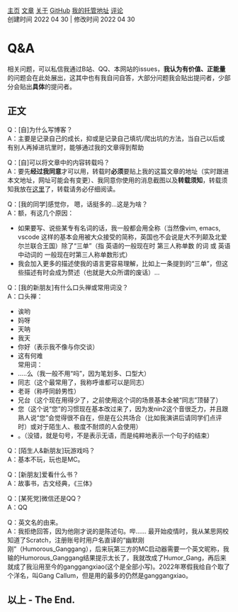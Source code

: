 [主页](https://ganggangxiao.github.io/)
[文章](https://ganggangxiao.github.io/list/)
[关于](https://ganggangxiao.github.io/about/)
[GitHub](https://github.com/ganggangxiao/)
[我的托管地址](https://github.com/ganggangxiao/ganggangxiao.github.io/)
[评论](https://github.com/ganggangxiao/ganggangxiao.github.io/issues)  
创建时间 2022 04 30 | 修改时间 2022 04 30
# Q&A
相关问题，可以私信我通过B站、QQ、本网站的issues，**我认为有价值、正能量**的问题会在此处展出，这其中也有我自问自答，大部分问题我会贴出提问者，少部分会贴出**具体**的提问者。
## 正文
Q：[自]为什么写博客？  
A：主要是记录自己的成长，抑或是记录自己填坑/爬出坑的方法，当自己以后或有别人再掉进坑里时，能够通过我的文章得到帮助

Q：[自]可以将文章中的内容转载吗？  
A：要先**经过我同意**才可以用，转载时**必须**要贴上我的这篇文章的地址（实时跟进本文地址，网址可能会有变更）、我同意你使用的消息截图以及**转载须知**，转载须知我放在[这里](https://ganggangxiao.github.io/about/UseIt)了，转载请务必仔细阅读。

Q：[我的同学]感觉你， 嗯，话挺多的...这是为啥？  
A：额，有这几个原因：
- 如果要写、说些某专有名词的话，我一般都会用全称（当然像vim, emacs, vscode 这样的基本会用被大众接受的简称，英国也不会说是大不列颠及北爱尔兰联合王国）除了“三单”（指 英语的一般现在时 第三人称单数 的词 或 英语中动词的 一般现在时第三人称单数形式）
- 我会加入更多的描述使我的语言更容易理解，比如上一条提到的“三单”，但这些描述有时会成为赘述（也就是大众所谓的废话）...

Q：[我的新朋友]有什么口头禅或常用词没？  
A：口头禅：
- 诶哟
- 妈呀
- 天呐
- 我天
- 你好（表示我不像与你交谈）
- 这有何难  
常用词：
- .....么（我一般不用“吗”，因为笔划多、口型大）
- 同志（这个最常用了，我称呼谁都可以是同志）
- 老哥（称呼同龄男性）
- 兄台（这个现在用得少了，之前使用这个词的场景基本全被“同志”顶替了）
- 您（这个说“您”的习惯现在基本改过来了，因为发nin2这个音很乏力，并且跟熟人说“您”会觉得很不自在，但是在公共场合（比如我演讲后请同学们点评时）或对于陌生人、极度不耐烦的人会使用）
- 。（没错，就是句号，不是表示无语，而是纯粹地表示一个句子的结束）

Q：[陌生人&新朋友]玩游戏吗？  
A：基本不玩，玩也是MC。

Q：[新朋友]爱看什么书？  
A：故事书，古文经典，《三体》

Q：[某死党]微信还是QQ？  
A：QQ

Q：英文名的由来。  
A：我拒绝回答，因为他刚才说的是陈述句。哔...... 最开始疫情时，我从某思网校知道了Scratch，注册账号时用户名直译的“幽默刚刚”（Humorous_Ganggang），后来玩第三方的MC启动器需要一个英文昵称，我输的Humorous_Ganggang结果提示太长了，我就改成了Humor_Gang，再后来就成了我沿用至今的ganggangxiao(这个是全部小写)。2022年寒假我给自个取了个洋名，叫Gang Callum，但是用的最多的仍然是ganggangxiao。

## **以上 - The End.**